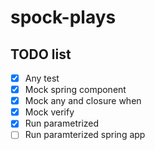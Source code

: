 # spock-plays

## TODO list
   - [x] Any test
   - [x] Mock spring component
   - [x] Mock any and closure when
   - [x] Mock verify
   - [x] Run parametrized
   - [ ] Run paramterized spring app 